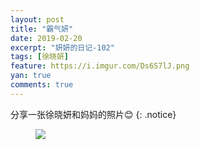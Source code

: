 ```yaml
---
layout: post
title: "霸气妍"
date: 2019-02-20
excerpt: "妍妍的日记-102"
tags: [徐晓妍]
feature: https://i.imgur.com/Ds6S7lJ.png
yan: true
comments: true
---
```

分享一张徐晓妍和妈妈的照片😊
{: .notice}
<figure>
    <img src="{{ site.staticUrl }}/yanyan/image/yanyanhemamazp.jpeg?imageslim&imageMogr2/auto-orient" />
</figure>
